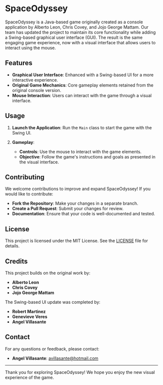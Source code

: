 # SpaceOdyssey

SpaceOdyssey is a Java-based game originally created as a console application by Alberto Leon, Chris Covey, and Jojo George Mattam. Our team has updated the project to maintain its core functionality while adding a Swing-based graphical user interface (GUI). The result is the same engaging game experience, now with a visual interface that allows users to interact using the mouse.

## Features

- **Graphical User Interface**: Enhanced with a Swing-based UI for a more interactive experience.
- **Original Game Mechanics**: Core gameplay elements retained from the original console version.
- **Mouse Interaction**: Users can interact with the game through a visual interface.

## Usage

1. **Launch the Application**:
   Run the `Main` class to start the game with the Swing UI.

2. **Gameplay**:
   - **Controls**: Use the mouse to interact with the game elements.
   - **Objective**: Follow the game's instructions and goals as presented in the visual interface.

## Contributing

We welcome contributions to improve and expand SpaceOdyssey! If you would like to contribute:
- **Fork the Repository**: Make your changes in a separate branch.
- **Create a Pull Request**: Submit your changes for review.
- **Documentation**: Ensure that your code is well-documented and tested.

## License

This project is licensed under the MIT License. See the [LICENSE](LICENSE) file for details.

## Credits

This project builds on the original work by:
- **Alberto Leon**
- **Chris Covey**
- **Jojo George Mattam**

The Swing-based UI update was completed by:
- **Robert Martinez**
- **Genevieve Veres**
- **Angel Villasante**

## Contact

For any questions or feedback, please contact:
- **Angel Villasante**: [avillasante@hotmail.com](mailto:avillasante@hotmail.com)

---

Thank you for exploring SpaceOdyssey! We hope you enjoy the new visual experience of the game.
